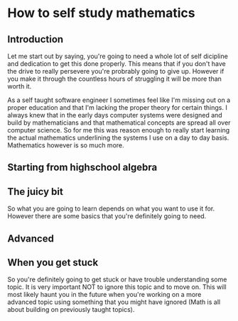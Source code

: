 <!--post-->
# How to self study mathematics

## Introduction

Let me start out by saying, you're going to need a whole lot of self dicipline and dedication to get this done properly. This means that if you don't have the drive to really persevere you're probrably going to give up. However if you make it through the countless hours of struggling it will be more than worth it. 

As a self taught software engineer I sometimes feel like I'm missing out on a proper education and that I'm lacking the proper theory for certain things. I always knew that in the early days computer systems were designed and build by mathematicians and that mathematical concepts are spread all over computer science. So for me this was reason enough to really start learning the actual mathematics underlining the systems I use on a day to day basis. Mathematics however is so much more.

## Starting from highschool algebra



## The juicy bit

So what you are going to learn depends on what you want to use it for. However there are some basics that you're definitely going to need. 

## Advanced

## When you get stuck

So you're definitely going to get stuck or have trouble understanding some topic. It is very important NOT to ignore this topic and to move on. This will most likely haunt you in the future when you're working on a more advanced topic using something that you might have ignored (Math is all about building on previously taught topics).
